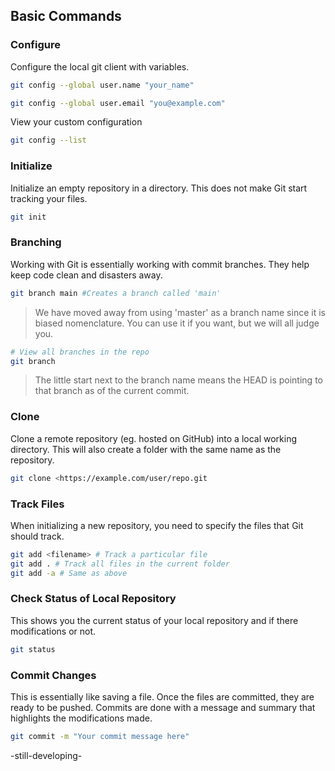 ## Basic Commands

### Configure

Configure the local git client with variables.

```bash
git config --global user.name "your_name"
```

```bash
git config --global user.email "you@example.com"
```

View your custom configuration

```bash
git config --list
```

### Initialize

Initialize an empty repository in a directory. This does not make Git start tracking your files.

```bash
git init
```

### Branching

Working with Git is essentially working with commit branches. They help keep code clean and disasters away.

```bash
git branch main #Creates a branch called 'main'
```

> We have moved away from using 'master' as a branch name since it is biased nomenclature. You can use it if you want, but we will all judge you.

```bash
# View all branches in the repo
git branch
```

> The little start next to the branch name means the HEAD is pointing to that branch as of the current commit.

### Clone

Clone a remote repository (eg. hosted on GitHub) into a local working directory. This will also create a folder with the same name as the repository.

```bash
git clone <https://example.com/user/repo.git
```

### Track Files

When initializing a new repository, you need to specify the files that Git should track.

```bash
git add <filename> # Track a particular file
git add . # Track all files in the current folder
git add -a # Same as above
```

### Check Status of Local Repository

This shows you the current status of your local repository and if there modifications or not.

```bash
git status
```

### Commit Changes

This is essentially like saving a file. Once the files are committed, they are ready to be pushed. Commits are done with a message and summary that highlights the modifications made.

```bash
git commit -m "Your commit message here"
```

-still-developing-